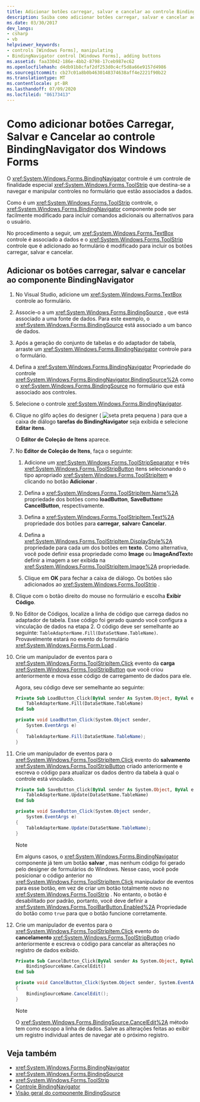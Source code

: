```yaml
---
title: Adicionar botões carregar, salvar e cancelar ao controle BindingNavigator
description: Saiba como adicionar botões carregar, salvar e cancelar ao controle Windows Forms BindingNavigator.
ms.date: 03/30/2017
dev_langs:
- csharp
- vb
helpviewer_keywords:
- controls [Windows Forms], manipulating
- BindingNavigator control [Windows Forms], adding buttons
ms.assetid: faa33042-186e-4bb2-8798-17ceb987ec62
ms.openlocfilehash: d4db91b8cfaf2df253d0c4cf5d8a66e9157d4986
ms.sourcegitcommit: cb27c01a8b0b4630148374638aff4e2221f90b22
ms.translationtype: MT
ms.contentlocale: pt-BR
ms.lasthandoff: 07/09/2020
ms.locfileid: "86173413"
---
```

# <a name="how-to-add-load-save-and-cancel-buttons-to-the-windows-forms-bindingnavigator-control"></a>Como adicionar botões Carregar, Salvar e Cancelar ao controle BindingNavigator dos Windows Forms

O <xref:System.Windows.Forms.BindingNavigator> controle é um controle de finalidade especial <xref:System.Windows.Forms.ToolStrip> que destina-se a navegar e manipular controles no formulário que estão associados a dados.

Como é um <xref:System.Windows.Forms.ToolStrip> controle, o <xref:System.Windows.Forms.BindingNavigator> componente pode ser facilmente modificado para incluir comandos adicionais ou alternativos para o usuário.

No procedimento a seguir, um <xref:System.Windows.Forms.TextBox> controle é associado a dados e o <xref:System.Windows.Forms.ToolStrip> controle que é adicionado ao formulário é modificado para incluir os botões carregar, salvar e cancelar.

## <a name="add-load-save-and-cancel-buttons-to-the-bindingnavigator-component"></a>Adicionar os botões carregar, salvar e cancelar ao componente BindingNavigator

1. No Visual Studio, adicione um <xref:System.Windows.Forms.TextBox> controle ao formulário.

2. Associe-o a um <xref:System.Windows.Forms.BindingSource> , que está associado a uma fonte de dados. Para este exemplo, o <xref:System.Windows.Forms.BindingSource> está associado a um banco de dados.

3. Após a geração do conjunto de tabelas e do adaptador de tabela, arraste um <xref:System.Windows.Forms.BindingNavigator> controle para o formulário.

4. Defina a <xref:System.Windows.Forms.BindingNavigator> Propriedade do controle <xref:System.Windows.Forms.BindingNavigator.BindingSource%2A> como o <xref:System.Windows.Forms.BindingSource> no formulário que está associado aos controles.

5. Selecione o controle <xref:System.Windows.Forms.BindingNavigator>.

6. Clique no glifo ações do designer ( ![ seta preta pequena ](./media/designer-actions-glyph.gif) ) para que a caixa de diálogo **tarefas do BindingNavigator** seja exibida e selecione **Editar itens**.

     O **Editor de Coleção de Itens** aparece.

7. No **Editor de Coleção de Itens**, faça o seguinte:

    1. Adicione um <xref:System.Windows.Forms.ToolStripSeparator> e três <xref:System.Windows.Forms.ToolStripButton> itens selecionando o tipo apropriado <xref:System.Windows.Forms.ToolStripItem> e clicando no botão **Adicionar** .

    2. Defina a <xref:System.Windows.Forms.ToolStripItem.Name%2A> propriedade dos botões como **loadButton**, **SaveButton**e **CancelButton**, respectivamente.

    3. Defina a <xref:System.Windows.Forms.ToolStripItem.Text%2A> propriedade dos botões para **carregar**, **salvar**e **Cancelar**.

    4. Defina a <xref:System.Windows.Forms.ToolStripItem.DisplayStyle%2A> propriedade para cada um dos botões em **texto**. Como alternativa, você pode definir essa propriedade como **Image** ou **ImageAndText**e definir a imagem a ser exibida na <xref:System.Windows.Forms.ToolStripItem.Image%2A> propriedade.

    5. Clique em **OK** para fechar a caixa de diálogo. Os botões são adicionados ao <xref:System.Windows.Forms.ToolStrip> .

8. Clique com o botão direito do mouse no formulário e escolha **Exibir Código**.

9. No Editor de Códigos, localize a linha de código que carrega dados no adaptador de tabela. Esse código foi gerado quando você configura a vinculação de dados na etapa 2. O código deve ser semelhante ao seguinte: `TableAdapterName.Fill(DataSetName.TableName)`. Provavelmente estará no evento do formulário <xref:System.Windows.Forms.Form.Load> .

10. Crie um manipulador de eventos para o <xref:System.Windows.Forms.ToolStripItem.Click> evento da **carga** <xref:System.Windows.Forms.ToolStripButton> que você criou anteriormente e mova esse código de carregamento de dados para ele.

     Agora, seu código deve ser semelhante ao seguinte:

    ```vb
    Private Sub LoadButton_Click(ByVal sender As System.Object, ByVal e As System.EventArgs) Handles LoadButton.Click
        TableAdapterName.Fill(DataSetName.TableName)
    End Sub
    ```

    ```csharp
    private void LoadButton_Click(System.Object sender,
        System.EventArgs e)
    {
        TableAdapterName.Fill(DataSetName.TableName);
    }
    ```

11. Crie um manipulador de eventos para o <xref:System.Windows.Forms.ToolStripItem.Click> evento do **salvamento** <xref:System.Windows.Forms.ToolStripButton> criado anteriormente e escreva o código para atualizar os dados dentro da tabela à qual o controle está vinculado.

    ```vb
    Private Sub SaveButton_Click(ByVal sender As System.Object, ByVal e As System.EventArgs) Handles SaveButton.Click
        TableAdapterName.Update(DataSetName.TableName)
    End Sub
    ```

    ```csharp
    private void SaveButton_Click(System.Object sender,
        System.EventArgs e)
    {
        TableAdapterName.Update(DataSetName.TableName);
    }
    ```

    > [!NOTE]
    > Em alguns casos, o <xref:System.Windows.Forms.BindingNavigator> componente já tem um botão **salvar** , mas nenhum código foi gerado pelo designer de formulários do Windows. Nesse caso, você pode posicionar o código anterior no <xref:System.Windows.Forms.ToolStripItem.Click> manipulador de eventos para esse botão, em vez de criar um botão totalmente novo no <xref:System.Windows.Forms.ToolStrip> . No entanto, o botão é desabilitado por padrão, portanto, você deve definir a <xref:System.Windows.Forms.ToolBarButton.Enabled%2A> Propriedade do botão como `true` para que o botão funcione corretamente.

12. Crie um manipulador de eventos para o <xref:System.Windows.Forms.ToolStripItem.Click> evento do **cancelamento** <xref:System.Windows.Forms.ToolStripButton> criado anteriormente e escreva o código para cancelar as alterações no registro de dados exibido.

    ```vb
    Private Sub CancelButton_Click(ByVal sender As System.Object, ByVal e As System.EventArgs) Handles CancelButton.Click
        BindingSourceName.CancelEdit()
    End Sub
    ```

    ```csharp
    private void CancelButton_Click(System.Object sender, System.EventArgs e)
    {
        BindingSourceName.CancelEdit();
    }
    ```

    > [!NOTE]
    > O <xref:System.Windows.Forms.BindingSource.CancelEdit%2A> método tem como escopo a linha de dados. Salve as alterações feitas ao exibir um registro individual antes de navegar até o próximo registro.

## <a name="see-also"></a>Veja também

- <xref:System.Windows.Forms.BindingNavigator>
- <xref:System.Windows.Forms.BindingSource>
- <xref:System.Windows.Forms.ToolStrip>
- [Controle BindingNavigator](bindingnavigator-control-windows-forms.md)
- [Visão geral do componente BindingSource](bindingsource-component-overview.md)

